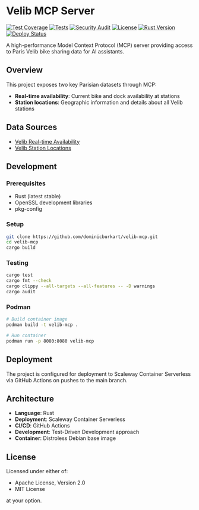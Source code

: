 # Velib MCP Server

[![Test Coverage](https://img.shields.io/badge/coverage-check%20actions-brightgreen)](https://github.com/DominicBurkart/velib-mcp/actions/workflows/ci.yml)
[![Tests](https://github.com/DominicBurkart/velib-mcp/actions/workflows/ci.yml/badge.svg)](https://github.com/DominicBurkart/velib-mcp/actions/workflows/ci.yml)
[![Security Audit](https://img.shields.io/badge/security-audit%20passing-brightgreen)](https://github.com/DominicBurkart/velib-mcp/actions/workflows/ci.yml)
[![License](https://img.shields.io/badge/license-MIT%20OR%20Apache--2.0-blue)](https://github.com/DominicBurkart/velib-mcp#license)
[![Rust Version](https://img.shields.io/badge/rust-latest%20stable-orange)](https://www.rust-lang.org/)
[![Deploy Status](https://github.com/DominicBurkart/velib-mcp/actions/workflows/deploy.yml/badge.svg)](https://github.com/DominicBurkart/velib-mcp/actions/workflows/deploy.yml)

A high-performance Model Context Protocol (MCP) server providing access to Paris Velib bike sharing data for AI assistants.

## Overview

This project exposes two key Parisian datasets through MCP:
- **Real-time availability**: Current bike and dock availability at stations
- **Station locations**: Geographic information and details about all Velib stations

## Data Sources

- [Velib Real-time Availability](https://opendata.paris.fr/explore/dataset/velib-disponibilite-en-temps-reel/)
- [Velib Station Locations](https://opendata.paris.fr/explore/dataset/velib-emplacement-des-stations/)

## Development

### Prerequisites

- Rust (latest stable)
- OpenSSL development libraries
- pkg-config

### Setup

```bash
git clone https://github.com/dominicburkart/velib-mcp.git
cd velib-mcp
cargo build
```

### Testing

```bash
cargo test
cargo fmt --check
cargo clippy --all-targets --all-features -- -D warnings
cargo audit
```

### Podman

```bash
# Build container image
podman build -t velib-mcp .

# Run container
podman run -p 8080:8080 velib-mcp
```

## Deployment

The project is configured for deployment to Scaleway Container Serverless via GitHub Actions on pushes to the main branch.

## Architecture

- **Language**: Rust
- **Deployment**: Scaleway Container Serverless  
- **CI/CD**: GitHub Actions
- **Development**: Test-Driven Development approach
- **Container**: Distroless Debian base image

## License

Licensed under either of:
- Apache License, Version 2.0
- MIT License

at your option.
